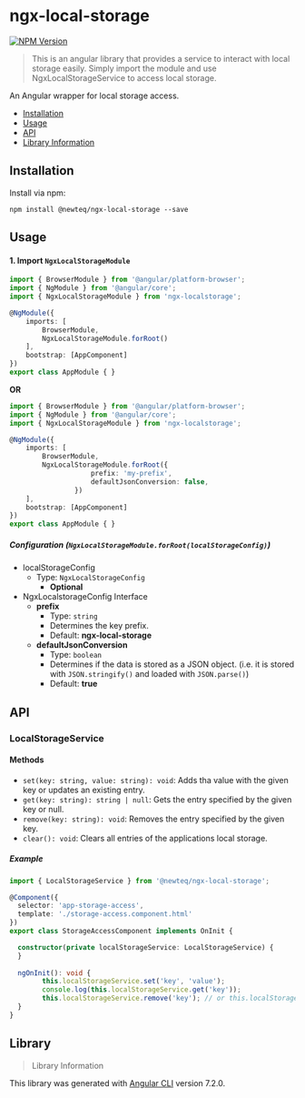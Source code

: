 # ngx-local-storage 

[![NPM Version][npm-image]][npm-url]

> This is an angular library that provides a service to interact with local storage easily.
> Simply import the module and use NgxLocalStorageService to access local storage.


An Angular wrapper for local storage access.

* [Installation](#installation)
* [Usage](#usage)
* [API](#api)
* [Library Information](#Library)

## Installation
Install via npm:
```
npm install @newteq/ngx-local-storage --save
```

## Usage

#### 1. Import `NgxLocalStorageModule`

```ts
import { BrowserModule } from '@angular/platform-browser';
import { NgModule } from '@angular/core';
import { NgxLocalStorageModule } from 'ngx-localstorage';

@NgModule({
    imports: [
        BrowserModule,
        NgxLocalStorageModule.forRoot()
    ],
    bootstrap: [AppComponent]
})
export class AppModule { }
```

**OR**

```ts
import { BrowserModule } from '@angular/platform-browser';
import { NgModule } from '@angular/core';
import { NgxLocalStorageModule } from 'ngx-localstorage';

@NgModule({
    imports: [
        BrowserModule,
        NgxLocalStorageModule.forRoot({
					prefix: 'my-prefix',
					defaultJsonConversion: false,
				})
    ],
    bootstrap: [AppComponent]
})
export class AppModule { }
```


##### Configuration (`NgxLocalStorageModule.forRoot(localStorageConfig)`)

* localStorageConfig
  * Type: `NgxLocalStorageConfig`
	* **Optional**
* NgxLocalstorageConfig Interface
  * __prefix__
    * Type: `string`
    * Determines the key prefix.
    * Default: __ngx-local-storage__
  * __defaultJsonConversion__
    * Type: `boolean`
    * Determines if the data is stored as a JSON object. (i.e. it is stored with `JSON.stringify()` and loaded with `JSON.parse()`)
    * Default: __true__
  
## API

### LocalStorageService

#### Methods

- `set(key: string, value: string): void`: Adds tha value with the given key or updates an existing entry.
- `get(key: string): string | null`: Gets the entry specified by the given key or null.
- `remove(key: string): void`: Removes the entry specified by the given key.
- `clear(): void`: Clears all entries of the applications local storage.

##### Example

```ts
import { LocalStorageService } from '@newteq/ngx-local-storage';

@Component({
  selector: 'app-storage-access',
  template: './storage-access.component.html'
})
export class StorageAccessComponent implements OnInit {

  constructor(private localStorageService: LocalStorageService) {
  }
  
  ngOnInit(): void {
		this.localStorageService.set('key', 'value');
		console.log(this.localStorageService.get('key'));
		this.localStorageService.remove('key'); // or this.localStorageService.clear();
  }
}
```

## Library

> Library Information

This library was generated with [Angular CLI](https://github.com/angular/angular-cli) version 7.2.0.

[npm-image]: https://img.shields.io/npm/v/@newteq/ngx-local-storage.svg
[npm-url]: https://npmjs.org/package/@newteq/ngx-local-storage
